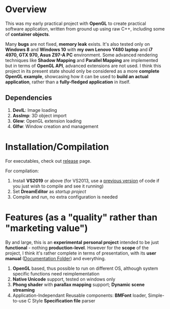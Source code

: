 # Overview

This was my early practical project with **OpenGL** to create practical software application, written from ground up using raw C++, including some of **container objects**.

Many **bugs** are not fixed, **memory leak** exists. It's also tested only on **Windows 8** and **Windows 10** with **my own Lenovo Y480 laptop** and **i7 4970, GTX 970, Asus Z97-A PC** environment. Some advanced rendering techniques like **Shadow Mapping** and **Parallel Mapping** are implemented but in terms of **OpenGL API**, advanced extensions are not used. I think this project in its present state should only be considered as a more **complete OpenGL example**, showcasing how it can be used to **build an actual application**, rather than a **fully-fledged application** in itself.

## Dependencies

1. **DevIL**: Image loading
2. **AssImp**: 3D object import
3. **Glew**: OpenGL extension loading
4. **Glfw**: Window creation and management

# Installation/Compilation

For executables, check out [release](https://github.com/szinubuntu/NodeEditor/releases) page.

For compilation:

1. Install **VS2019** or above (for VS2013, use a [previous version](https://github.com/szinubuntu/NodeEditor/tree/1bfb14f76e2cf153ee4cb6eeb06c4e92033fcc1a) of code if you just wish to compile and see it running)
2. Set **DreamEditor** as *startup project*
3. Compile and run, no extra configuration is needed

# Features (as a "quality" rather than "marketing value")

By and large, this is an **experimental** **personal project** intended to be just **functional** - nothing **production-level**. However for the **scope** of the project, I think it's rather complete in terms of presentation, with its **user manual** ([Documentation Folder](https://github.com/szinubuntu/NodeEditor/tree/master/Execution%20Environment/Documentation/English)) and everything.

1. **OpenGL** based, thus possible to run on different OS, although system specific functions need reimplementation
2. **Native Unicode** support, tested on windows only
3. **Phong shader** with **parallax mapping** support; **Dynamic scene streaming**
4. Application-Independant Reusable components: **BMFont** loader, Simple-to-use C Style **Specification file** parser